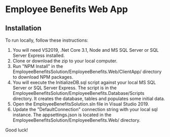 # Employee Benefits Web App


## Installation

To run locally, follow these instructions:

1. You will need VS2019, .Net Core 3.1, Node and MS SQL Server or SQL Server Express installed.
2. Clone or download the zip to your local computer.
3. Run "NPM Install" in the EmployeeBenefitsSolution/EmployeeBenefits.Web/ClientApp/ directory to download NPM packages.
4. You will execute the InitializeDB.sql script against your local MS SQL Server or SQL Server Express. The script is in the EmployeeBenefitsSolution/EmployeeBenefits.Database/Scripts directory. It creates the database, tables and populates some initial data.
5. Open the EmployeeBenefitsSolution.sln file in Visual Studio 2019.
6. Update the "DefaultConnection" connection string with your local sql instance. The appsettings.json is located in the EmployeeBenefitsSolution/EmployeeBenefits.Web/ directory.

Good luck!
